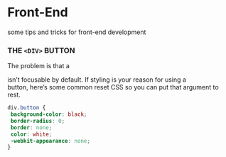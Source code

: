 # Front-End
some tips and tricks for front-end development

### THE ``<DIV>`` BUTTON
The problem is that a <div> isn’t focusable by default. 
If styling is your reason for using a <div> button, here’s some common reset CSS so you can put that argument to rest. 

``` CSS
div.button {
 background-color: black;
 border-radius: 0;
 border: none;
 color: white;
 -webkit-appearance: none;
}
```
